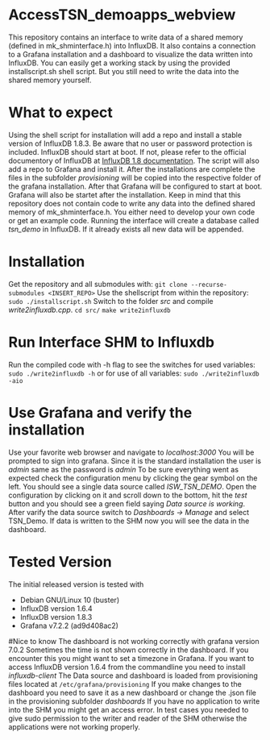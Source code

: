 # AccessTSN_demoapps_webview
This repository contains an interface to write data of a shared memory (defined in mk_shminterface.h) into InfluxDB. It also contains a connection to a Grafana installation and a dashboard to visualize the data written into InfluxDB. You can easily get a working stack by using the provided installscript.sh shell script. But you still need to write the data into the shared memory yourself.

# What to expect
Using the shell script for installation will add a repo and install a stable version of InfluxDB 1.8.3. Be aware that no user or password protection is included. InfluxDB should start at boot. If not, please refer to the official documentory of InfluxDB at [InfluxDB 1.8 documentation](https://docs.influxdata.com/influxdb/v1.8/). The script will also add a repo to Grafana and install it. After the installations are complete the files in the subfolder _provisioning_ will be copied into the respective folder of the grafana installation. After that Grafana will be configured to start at boot. Grafana will also be startet after the installation.
Keep in mind that this repository does not contain code to write any data into the defined shared memory of mk_shminterface.h. You either need to develop your own code or get an example code.
Running the interface will create a database called _tsn_demo_ in InfluxDB. If it already exists all new data will be appended.

# Installation
Get the repository and all submodules with: 
`git clone --recurse-submodules <INSERT_REPO>`
Use the shellscript from within the repository:
`sudo ./installscript.sh`
Switch to the folder _src_ and compile _write2influxdb.cpp_.
`cd src/`
`make write2influxdb`

# Run Interface SHM to Influxdb
Run the compiled code with -h flag to see the switches for used variables:
`sudo ./write2influxdb -h`
or for use of all variables:
`sudo ./write2influxdb -aio`

# Use Grafana and verify the installation
Use your favorite web browser and navigate to _localhost:3000_
You will be prompted to sign into grafana. Since it is the standard installation the user is _admin_ same as the password is _admin_
To be sure everything went as expected check the configuration menu by clicking the gear symbol on the left. You should see a single data source called _ISW_TSN_DEMO_. Open the configuration by clicking on it and scroll down to the bottom, hit the _test_ button and you should see a green field saying _Data source is working_. After varify the data source switch to _Dashboards -> Manage_ and select TSN_Demo. If data is written to the SHM now you will see the data in the dashboard.

# Tested Version
The initial released version is tested with 
- Debian GNU/Linux 10 (buster)
- InfluxDB version 1.6.4
- InfluxDB version 1.8.3
- Grafana v7.2.2 (ad9d408ac2)


#Nice to know
The dashboard is not working correctly with grafana version 7.0.2
Sometimes the time is not shown correctly in the dashboard. If you encounter this you might want to set a timezone in Grafana.
If you want to access InfluxDB version 1.6.4 from the commandline you need to install _influxdb-client_ 
The Data source and dashboard is loaded from provisioning files located at 
`/etc/grafana/provisioning`
If you make changes to the dashboard you need to save it as a new dashboard or change the .json file in the provisioning subfolder _dashboards_
If you have no application to write into the SHM you might get an access error.
In test cases you needed to give sudo permission to the writer and reader of the SHM otherwise the applications were not working properly.